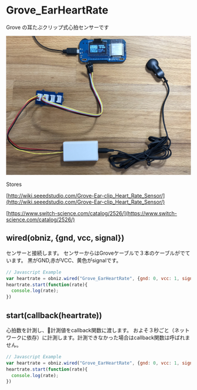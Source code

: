 # Grove_EarHeartRate
Grove の耳たぶクリップ式心拍センサーです

![](./heartrate.jpg)

Stores

[http://wiki.seeedstudio.com/Grove-Ear-clip_Heart_Rate_Sensor/](http://wiki.seeedstudio.com/Grove-Ear-clip_Heart_Rate_Sensor/)

[https://www.switch-science.com/catalog/2526/](https://www.switch-science.com/catalog/2526/)


## wired(obniz, {gnd, vcc, signal})
センサーと接続します。
センサーからはGroveケーブルで３本のケーブルがでています。
黒がGND,赤がVCC、黄色がsignalです。

```javascript
// Javascript Example
var heartrate = obniz.wired("Grove_EarHeartRate", {gnd: 0, vcc: 1, signal: 2});
heartrate.start(function(rate){
  console.log(rate);
})
```

## start(callback(heartrate))
心拍数を計測し、計測値をcallback関数に渡します。
およそ３秒ごと（ネットワークに依存）に計測します。計測できなかった場合はcallback関数は呼ばれません。
```javascript
// Javascript Example
var heartrate = obniz.wired("Grove_EarHeartRate", {gnd: 0, vcc: 1, signal: 2});
heartrate.start(function(rate){
  console.log(rate);
})
```